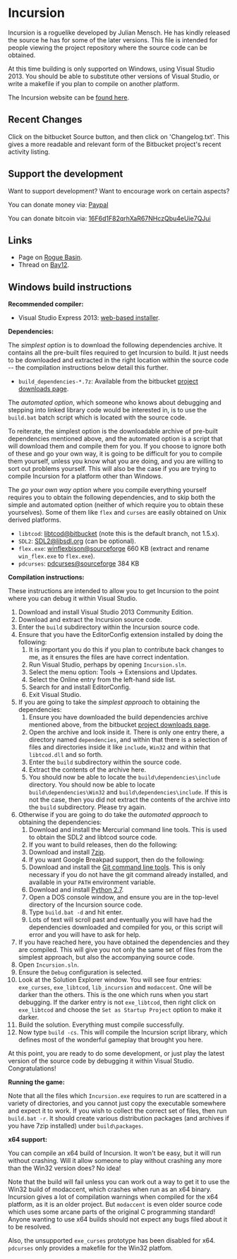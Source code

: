 Incursion
=========

Incursion is a roguelike developed by Julian Mensch.  He has kindly released the source he has for some of the later versions.  This file is intended for people viewing the project repository where the source code can be obtained.

At this time building is only supported on Windows, using Visual Studio 2013.  You should be able to substitute other versions of Visual Studio, or write a makefile if you plan to compile on another platform.

The Incursion website can be [found here](http://incursion-roguelike.net).

Recent Changes
--------------

Click on the bitbucket Source button, and then click on 'Changelog.txt'.  This gives a more readable and relevant form of the Bitbucket project's recent activity listing.

Support the development
-----------------------

Want to support development?  Want to encourage work on certain aspects?

You can donate money via: [Paypal](http://disinterest.org/donate.html)

You can donate bitcoin via: [16F6d1F82qrhXaR67NHczQbu4eUie7QJui](https://blockchain.info/address/16F6d1F82qrhXaR67NHczQbu4eUie7QJui)

Links
-----

 * Page on [Rogue Basin](http://www.roguebasin.com/index.php?title=Incursion).
 * Thread on [Bay12](http://bay12forums.com/smf/index.php?topic=139289).

Windows build instructions
--------------------------

**Recommended compiler:**

  * Visual Studio Express 2013: [web-based installer](http://www.visualstudio.com/en-us/downloads/download-visual-studio-vs#d-community).

**Dependencies:**

The *simplest option* is to download the following dependencies archive.  It contains all the pre-built files required to get Incursion to build.  It just needs to be downloaded and extracted in the right location within the source code -- the compilation instructions below detail this further.

  * `build_dependencies-*.7z`: Available from the bitbucket [project downloads page](https://bitbucket.org/rmtew/incursion-roguelike/downloads).

The *automated option*, which someone who knows about debugging and stepping into linked library code would be interested in, is to use the `build.bat` batch script which is located with the source code.

To reiterate, the simplest option is the downloadable archive of pre-built dependencies mentioned above, and the automated option is a script that will download them and compile them for you.  If you choose to ignore both of these and go your own way, it is going to be difficult for you to compile them yourself, unless you know what you are doing, and you are willing to sort out problems yourself.  This will also be the case if you are trying to compile Incursion for a platform other than Windows.

The *go your own way option* where you compile everything yourself requires you to obtain the following dependencies, and to skip both the simple and automated option (neither of which require you to obtain these yourselves).  Some of them like `flex` and `curses` are easily obtained on Unix derived platforms.

  * `libtcod`: [libtcod@bitbucket](https://bitbucket.org/jice/libtcod/) (note this is the default branch, not 1.5.x).
  * `SDL2`: [SDL2@libsdl.org](https://www.libsdl.org/hg.php) (can be optional).
  * `flex.exe`: [winflexbison@sourceforge](http://sourceforge.net/projects/winflexbison/) 660 KB (extract and rename `win_flex.exe` to `flex.exe`).
  * `pdcurses`: [pdcurses@sourceforge](http://pdcurses.sourceforge.net) 384 KB

**Compilation instructions:**

These instructions are intended to allow you to get Incursion to the point where you can debug it within Visual Studio.

  1. Download and install Visual Studio 2013 Community Edition.
  1. Download and extract the Incursion source code.
  1. Enter the `build` subdirectory within the Incursion source code.
  1. Ensure that you have the EditorConfig extension installed by doing the following:
      1. It is important you do this if you plan to contribute back changes to me, as it ensures the files are have correct indentation.
      1. Run Visual Studio, perhaps by opening `Incursion.sln`.
      1. Select the menu option: Tools -> Extensions and Updates.
      1. Select the Online entry from the left-hand side list.
      1. Search for and install EditorConfig.
      1. Exit Visual Studio.
  1. If you are going to take the *simplest approach* to obtaining the dependencies:
      1. Ensure you have downloaded the build dependencies archive mentioned above, from the bitbucket [project downloads page](https://bitbucket.org/rmtew/incursion-roguelike/downloads).
      1. Open the archive and look inside it.  There is only one entry there, a directory named `dependencies`, and within that there is a selection of files and directories inside it like `include`, `Win32` and within that `libtcod.dll` and so forth.
      1. Enter the `build` subdirectory within the source code.
      1. Extract the contents of the archive here.
      1. You should now be able to locate the `build\dependencies\include` directory.  You should now be able to locate `build\dependencies\Win32` and `build\dependencies\include`.  If this is not the case, then you did not extract the contents of the archive into the `build` subdirectory.  Please try again.
  1. Otherwise if you are going to do take the *automated approach* to obtaining the dependencies:
      1. Download and install the Mercurial command line tools.  This is used to obtain the SDL2 and libtcod source code.
	  1. If you want to build releases, then do the following:
        1. Download and install [7zip](http://www.7-zip.org/).
      1. If you want Google Breakpad support, then do the following:
        1. Download and install the [Git command line tools](http://git-scm.com/).  This is only necessary if you do not have the git command already installed, and available in your `PATH` environment variable.
        1. Download and install [Python 2.7](https://www.python.org/downloads/windows/).
      1. Open a DOS console window, and ensure you are in the top-level directory of the Incursion source code.
      1. Type `build.bat -d` and hit enter.
      1. Lots of text will scroll past and eventually you will have had the dependencies downloaded and compiled for you, or this script will error and you will have to ask for help.
  1. If you have reached here, you have obtained the dependencies and they are compiled.  This will give you not only the same set of files from the simplest approach, but also the accompanying source code.
  1. Open `Incursion.sln`.
  1. Ensure the `Debug` configuration is selected.
  1. Look at the Solution Explorer window.  You will see four entries: `exe_curses`, `exe_libtcod`, `lib_incursion` and `modaccent`.  One will be darker than the others.  This is the one which runs when you start debugging.  If the darker entry is not `exe_libtcod`, then right click on `exe_libtcod` and choose the `Set as Startup Project` option to make it darker.
  1. Build the solution.  Everything must compile successfully.
  1. Now type `build -cs`.  This will compile the Incursion script library, which defines most of the wonderful gameplay that brought you here.

At this point, you are ready to do some development, or just play the latest version of the source code by debugging it within Visual Studio.  Congratulations!

**Running the game:**

Note that all the files which `Incursion.exe` requires to run are scattered in a variety of directories, and you cannot just copy the executable somewhere and expect it to work.  If you wish to collect the correct set of files, then run `build.bat -r`.  It should create various distribution packages (and archives if you have 7zip installed) under `build\packages`.

**x64 support:**

You can compile an x64 build of Incursion. It won't be easy, but it will run without crashing.  Will it allow someone to play without crashing any more than the Win32 version does?  No idea!

Note that the build will fail unless you can work out a way to get it to use the Win32 build of modaccent, which crashes when run as an x64 binary.  Incursion gives a lot of compilation warnings when compiled for the x64 platform, as it is an older project.  But `modaccent` is even older source code which uses some arcane parts of the original C programming standard!  Anyone wanting to use x64 builds should not expect any bugs filed about it to be resolved.

Also, the unsupported `exe_curses` prototype has been disabled for x64.  `pdcurses` only provides a makefile for the Win32 platfom.